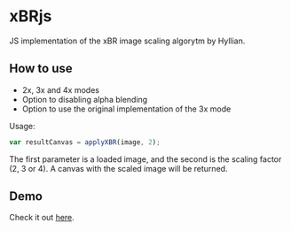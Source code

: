 xBRjs
=====

JS implementation of the xBR image scaling algorytm by Hyllian.

How to use
----------

* 2x, 3x and 4x modes
* Option to disabling alpha blending
* Option to use the original implementation of the 3x mode

Usage: 
```javascript
var resultCanvas = applyXBR(image, 2);
```
The first parameter is a loaded image, and the second is the scaling factor (2, 3 or 4).
A canvas with the scaled image will be returned.

Demo
----

Check it out [here](http://joseprio.github.io/xBRjs/demo/demo.html).
